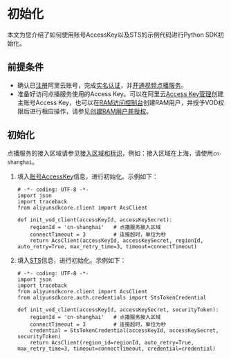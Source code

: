 # 初始化

本文为您介绍了如何使用账号AccessKey以及STS的示例代码进行Python SDK初始化。

## 前提条件

-   确认已[注册](https://account.aliyun.com/register/register.htm?spm=a2c4g.11186623.2.13.2a123bd95a5EuV&oauth_callback=https%3A%2F%2Fvod.console.aliyun.com%2F&lang=zh)阿里云账号，完成[实名认证](https://help.aliyun.com/knowledge_list/37170.html?spm=a2c4g.11186623.2.14.2a123bd95a5EuV)，并[开通视频点播服务](/cn.zh-CN/快速入门/开始使用视频点播.md)。
-   准备好访问点播服务使用的Access Key。可以在阿里云[Access Key管理](https://usercenter.console.aliyun.com/#/manage/ak)创建主账号Access Key，也可以在[RAM访问控制台](https://ram.console.aliyun.com/?spm=a2c4g.11186623.2.17.2a123bd95a5EuV#/user/list)创建RAM用户，并授予VOD权限后进行相应操作，请参见[创建RAM用户并授权](/cn.zh-CN/开发指南/账号和授权/创建RAM用户并授权.md)。

## 初始化

点播服务的接入区域请参见[接入区域和标识](/cn.zh-CN/开发指南/点播中心和访问域名.md)，例如：接入区域在上海，请使用`cn-shanghai`。

1.  填入[账号AccessKey](/cn.zh-CN/开发指南/账号和授权/创建RAM用户并授权.md)信息，进行初始化。示例如下：

    ```
    # -*- coding: UTF-8 -*-
    import json
    import traceback
    from aliyunsdkcore.client import AcsClient
    
    def init_vod_client(accessKeyId, accessKeySecret):
        regionId = 'cn-shanghai'   # 点播服务接入区域
        connectTimeout = 3         # 连接超时，单位为秒
        return AcsClient(accessKeyId, accessKeySecret, regionId, auto_retry=True, max_retry_time=3, timeout=connectTimeout)
    ```

2.  填入[STS](/cn.zh-CN/开发指南/账号和授权/创建角色并进行STS临时授权.md)信息，进行初始化。示例如下：

    ```
    # -*- coding: UTF-8 -*-
    import json
    import traceback
    from aliyunsdkcore.client import AcsClient
    from aliyunsdkcore.auth.credentials import StsTokenCredential
    
    def init_vod_client(accessKeyId, accessKeySecret, securityToken):
        regionId = 'cn-shanghai'   # 点播服务接入区域
        connectTimeout = 3         # 连接超时，单位为秒
        credential = StsTokenCredential(accessKeyId, accessKeySecret, securityToken)
        return AcsClient(region_id=regionId, auto_retry=True, max_retry_time=3, timeout=connectTimeout, credential=credential)
    ```


